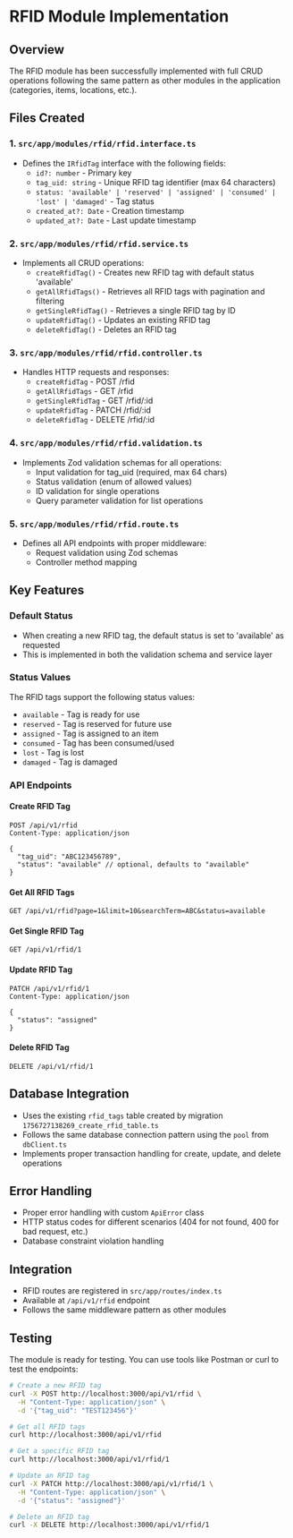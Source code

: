 # RFID Module Implementation

## Overview
The RFID module has been successfully implemented with full CRUD operations following the same pattern as other modules in the application (categories, items, locations, etc.).

## Files Created

### 1. `src/app/modules/rfid/rfid.interface.ts`
- Defines the `IRfidTag` interface with the following fields:
  - `id?: number` - Primary key
  - `tag_uid: string` - Unique RFID tag identifier (max 64 characters)
  - `status: 'available' | 'reserved' | 'assigned' | 'consumed' | 'lost' | 'damaged'` - Tag status
  - `created_at?: Date` - Creation timestamp
  - `updated_at?: Date` - Last update timestamp

### 2. `src/app/modules/rfid/rfid.service.ts`
- Implements all CRUD operations:
  - `createRfidTag()` - Creates new RFID tag with default status 'available'
  - `getAllRfidTags()` - Retrieves all RFID tags with pagination and filtering
  - `getSingleRfidTag()` - Retrieves a single RFID tag by ID
  - `updateRfidTag()` - Updates an existing RFID tag
  - `deleteRfidTag()` - Deletes an RFID tag

### 3. `src/app/modules/rfid/rfid.controller.ts`
- Handles HTTP requests and responses:
  - `createRfidTag` - POST /rfid
  - `getAllRfidTags` - GET /rfid
  - `getSingleRfidTag` - GET /rfid/:id
  - `updateRfidTag` - PATCH /rfid/:id
  - `deleteRfidTag` - DELETE /rfid/:id

### 4. `src/app/modules/rfid/rfid.validation.ts`
- Implements Zod validation schemas for all operations:
  - Input validation for tag_uid (required, max 64 chars)
  - Status validation (enum of allowed values)
  - ID validation for single operations
  - Query parameter validation for list operations

### 5. `src/app/modules/rfid/rfid.route.ts`
- Defines all API endpoints with proper middleware:
  - Request validation using Zod schemas
  - Controller method mapping

## Key Features

### Default Status
- When creating a new RFID tag, the default status is set to 'available' as requested
- This is implemented in both the validation schema and service layer

### Status Values
The RFID tags support the following status values:
- `available` - Tag is ready for use
- `reserved` - Tag is reserved for future use
- `assigned` - Tag is assigned to an item
- `consumed` - Tag has been consumed/used
- `lost` - Tag is lost
- `damaged` - Tag is damaged

### API Endpoints

#### Create RFID Tag
```
POST /api/v1/rfid
Content-Type: application/json

{
  "tag_uid": "ABC123456789",
  "status": "available" // optional, defaults to "available"
}
```

#### Get All RFID Tags
```
GET /api/v1/rfid?page=1&limit=10&searchTerm=ABC&status=available
```

#### Get Single RFID Tag
```
GET /api/v1/rfid/1
```

#### Update RFID Tag
```
PATCH /api/v1/rfid/1
Content-Type: application/json

{
  "status": "assigned"
}
```

#### Delete RFID Tag
```
DELETE /api/v1/rfid/1
```

## Database Integration
- Uses the existing `rfid_tags` table created by migration `1756727138269_create_rfid_table.ts`
- Follows the same database connection pattern using the `pool` from `dbClient.ts`
- Implements proper transaction handling for create, update, and delete operations

## Error Handling
- Proper error handling with custom `ApiError` class
- HTTP status codes for different scenarios (404 for not found, 400 for bad request, etc.)
- Database constraint violation handling

## Integration
- RFID routes are registered in `src/app/routes/index.ts`
- Available at `/api/v1/rfid` endpoint
- Follows the same middleware pattern as other modules

## Testing
The module is ready for testing. You can use tools like Postman or curl to test the endpoints:

```bash
# Create a new RFID tag
curl -X POST http://localhost:3000/api/v1/rfid \
  -H "Content-Type: application/json" \
  -d '{"tag_uid": "TEST123456"}'

# Get all RFID tags
curl http://localhost:3000/api/v1/rfid

# Get a specific RFID tag
curl http://localhost:3000/api/v1/rfid/1

# Update an RFID tag
curl -X PATCH http://localhost:3000/api/v1/rfid/1 \
  -H "Content-Type: application/json" \
  -d '{"status": "assigned"}'

# Delete an RFID tag
curl -X DELETE http://localhost:3000/api/v1/rfid/1
```

